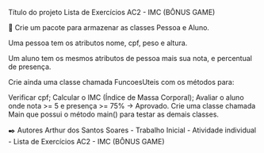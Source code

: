Título do projeto Lista de Exercícios AC2 - IMC (BÔNUS GAME)

🚀 Crie um pacote para armazenar as classes Pessoa e Aluno.

Uma pessoa tem os atributos nome, cpf, peso e altura.

Um aluno tem os mesmos atributos de pessoa mais sua nota, e percentual de presença. 

Crie ainda uma classe chamada FuncoesUteis com os métodos para:

Verificar cpf;
Calcular o IMC (Índice de Massa Corporal);
Avaliar o aluno onde nota >= 5 e presença >= 75% → Aprovado.
Crie uma classe chamada Main que possui o método main() para testar as demais classes.

✒️ Autores Arthur dos Santos Soares - Trabalho Inicial - Atividade individual - Lista de Exercícios AC2 - IMC (BÔNUS GAME)
